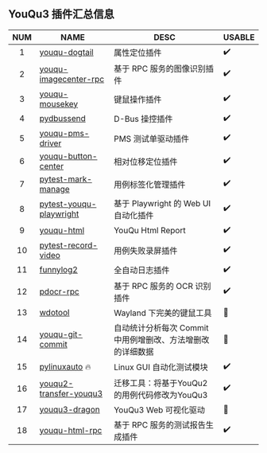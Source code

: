 
## YouQu3 插件汇总信息

| NUM  | NAME                                                         | DESC                                                       | USABLE |
| :--: | ------------------------------------------------------------ | ---------------------------------------------------------- | ------ |
|  1   | [youqu-dogtail](https://github.com/funny-dream/youqu-dogtail) | 属性定位插件                                               | ✔️      |
|  2   | [youqu-imagecenter-rpc](https://github.com/funny-dream/youqu-imagecenter-rpc) | 基于 RPC 服务的图像识别插件                                | ✔️      |
|  3   | [youqu-mousekey](https://github.com/funny-dream/youqu-mousekey) | 键鼠操作插件                                               | ✔️      |
|  4   | [pydbussend](https://github.com/funny-dream/pydbussend)      | D-Bus 操控插件                                             | ✔️      |
|  5   | [youqu-pms-driver](https://github.com/funny-dream/youqu-pms-driver) | PMS 测试单驱动插件                                         | ✔️      |
|  6   | [youqu-button-center](https://github.com/funny-dream/youqu-button-center) | 相对位移定位插件                                           | ✔️      |
|  7   | [pytest-mark-manage](https://github.com/funny-dream/pytest-mark-manage) | 用例标签化管理插件                                         | ✔️      |
|  8   | [pytest-youqu-playwright](https://github.com/funny-dream/pytest-youqu-playwright) | 基于 Playwright 的 Web UI 自动化插件                       | ✔️      |
|  9   | [youqu-html](https://github.com/funny-dream/youqu-html)      | YouQu Html Report                                          | ✔️      |
|  10  | [pytest-record-video](https://github.com/funny-dream/pytest-record-video) | 用例失败录屏插件                                           | ✔️      |
|  11  | [funnylog2](https://github.com/funny-dream/funnylog2/)       | 全自动日志插件                                             | ✔️      |
|  12  | [pdocr-rpc](https://linuxdeepin.github.io/pdocr-rpc/)        | 基于 RPC 服务的 OCR 识别插件                               | ✔️      |
|  13  | [wdotool](https://github.com/funny-dream/wdotool)            | Wayland 下完美的键鼠工具                                   | 🚧      |
|  14  | [youqu-git-commit](https://github.com/funny-dream/youqu-git-commit) | 自动统计分析每次 Commit 中用例增删改、方法增删改的详细数据 | 🚧      |
|  15  | [pylinuxauto](https://github.com/funny-dream/pylinuxauto) 🔥  | Linux GUI 自动化测试模块                                   | ✔️      |
|  16  | [youqu2-transfer-youqu3](https://github.com/funny-dream/youqu2-transfer-youqu3) | 迁移工具：将基于YouQu2的用例代码修改为YouQu3               | ✔️      |
|  17  | [youqu3-dragon](https://github.com/funny-dream/youqu3-dragon) | YouQu3 Web 可视化驱动                                      | 🚧      |
|  18  | [youqu-html-rpc](https://github.com/funny-dream/youqu-html-rpc) | 基于 RPC 服务的测试报告生成插件                            | ✔️      |
